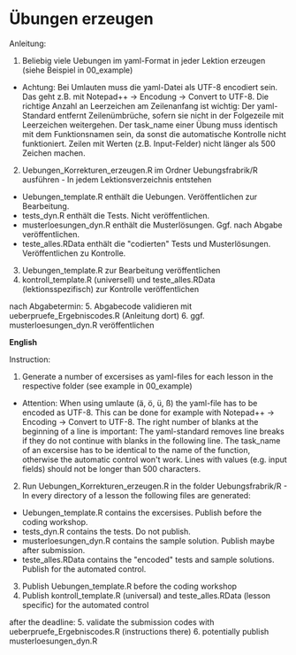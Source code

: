 # Übungen erzeugen

Anleitung:
1. Beliebig viele Uebungen im yaml-Format in jeder Lektion erzeugen (siehe Beispiel in 00_example)
- Achtung: Bei Umlauten muss die yaml-Datei als UTF-8 encodiert sein. Das geht z.B. mit Notepad++ -> Encodung -> Convert to UTF-8. Die richtige Anzahl an Leerzeichen am Zeilenanfang ist wichtig: Der yaml-Standard entfernt Zeilenümbrüche, sofern sie nicht in der Folgezeile mit Leerzeichen weitergehen. Der task_name einer Übung muss identisch mit dem Funktionsnamen sein, da sonst die automatische Kontrolle nicht funktioniert. Zeilen mit Werten (z.B. Input-Felder) nicht länger als 500 Zeichen machen.
2. Uebungen_Korrekturen_erzeugen.R im Ordner Uebungsfrabrik/R ausführen - In jedem Lektionsverzeichnis entstehen
- Uebungen_template.R   enthält die Uebungen. Veröffentlichen zur Bearbeitung.
- tests_dyn.R           enthält die Tests. Nicht veröffentlichen.
- musterloesungen_dyn.R enthält die Musterlösungen. Ggf. nach Abgabe veröffentlichen.
- teste_alles.RData     enthält die "codierten" Tests und Musterlösungen. Veröffentlichen zu Kontrolle.
3. Uebungen_template.R zur Bearbeitung veröffentlichen
4. kontroll_template.R (universell) und teste_alles.RData (lektionsspezifisch) zur Kontrolle veröffentlichen

nach Abgabetermin:
5. Abgabecode validieren mit ueberpruefe_Ergebniscodes.R (Anleitung dort)
6. ggf. musterloesungen_dyn.R veröffentlichen

**English**

Instruction:
1. Generate a number of excersises as yaml-files for each lesson in the respective folder (see example in 00_example)
- Attention: When using umlaute (ä, ö, ü, ß) the yaml-file has to be encoded as UTF-8. This can be done for example with Notepad++ -> Encoding -> Convert to UTF-8. The right number of blanks at the beginning of a line is important: The yaml-standard removes line breaks if they do not continue with blanks in the following line. The task_name of an excersise has to be identical to the name of the function, otherwise the automatic control won't work. Lines with values (e.g. input fields) should not be longer than 500 characters.
2. Run Uebungen_Korrekturen_erzeugen.R in the folder Uebungsfrabrik/R - In every directory of a lesson the following files are generated:
- Uebungen_template.R   contains the excersises. Publish before the coding workshop.
- tests_dyn.R           contains the tests. Do not publish.
- musterloesungen_dyn.R contains the sample solution. Publish maybe after submission.
- teste_alles.RData     contains the "encoded" tests and sample solutions. Publish for the automated control.
3. Publish Uebungen_template.R before the coding workshop
4. Publish kontroll_template.R (universal) and teste_alles.RData (lesson specific) for the automated control

after the deadline:
5. validate the submission codes with ueberpruefe_Ergebniscodes.R (instructions there)
6. potentially publish musterloesungen_dyn.R